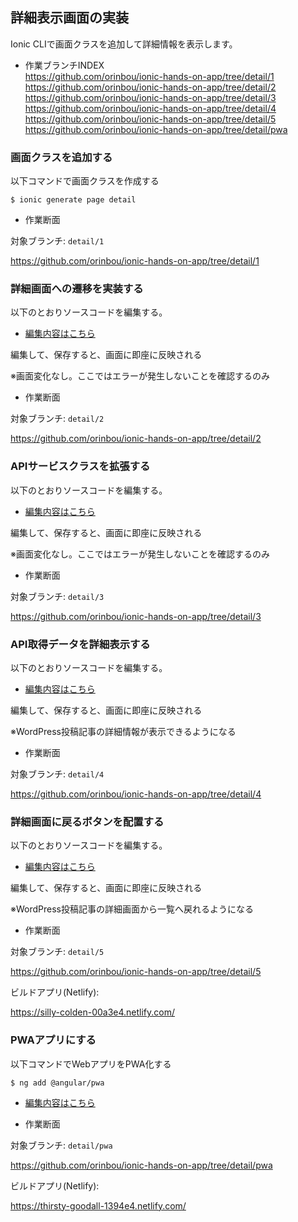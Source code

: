 ## 詳細表示画面の実装

Ionic CLIで画面クラスを追加して詳細情報を表示します。

* 作業ブランチINDEX  
https://github.com/orinbou/ionic-hands-on-app/tree/detail/1  
https://github.com/orinbou/ionic-hands-on-app/tree/detail/2  
https://github.com/orinbou/ionic-hands-on-app/tree/detail/3  
https://github.com/orinbou/ionic-hands-on-app/tree/detail/4  
https://github.com/orinbou/ionic-hands-on-app/tree/detail/5  
https://github.com/orinbou/ionic-hands-on-app/tree/detail/pwa  

### 画面クラスを追加する

以下コマンドで画面クラスを作成する

```
$ ionic generate page detail
```

+ 作業断面

対象ブランチ: `detail/1` 

https://github.com/orinbou/ionic-hands-on-app/tree/detail/1

### 詳細画面への遷移を実装する

以下のとおりソースコードを編集する。

* [編集内容はこちら](https://github.com/orinbou/ionic-hands-on-app/compare/detail/1...detail/2)

編集して、保存すると、画面に即座に反映される

※画面変化なし。ここではエラーが発生しないことを確認するのみ

+ 作業断面

対象ブランチ: `detail/2` 

https://github.com/orinbou/ionic-hands-on-app/tree/detail/2

### APIサービスクラスを拡張する

以下のとおりソースコードを編集する。

* [編集内容はこちら](https://github.com/orinbou/ionic-hands-on-app/compare/detail/2...detail/3)

編集して、保存すると、画面に即座に反映される

※画面変化なし。ここではエラーが発生しないことを確認するのみ

+ 作業断面

対象ブランチ: `detail/3` 

https://github.com/orinbou/ionic-hands-on-app/tree/detail/3

### API取得データを詳細表示する

以下のとおりソースコードを編集する。

* [編集内容はこちら](https://github.com/orinbou/ionic-hands-on-app/compare/detail/3...detail/4)

編集して、保存すると、画面に即座に反映される

※WordPress投稿記事の詳細情報が表示できるようになる

+ 作業断面

対象ブランチ: `detail/4` 

https://github.com/orinbou/ionic-hands-on-app/tree/detail/4

### 詳細画面に戻るボタンを配置する

以下のとおりソースコードを編集する。

* [編集内容はこちら](https://github.com/orinbou/ionic-hands-on-app/compare/detail/4...detail/5)

編集して、保存すると、画面に即座に反映される

※WordPress投稿記事の詳細画面から一覧へ戻れるようになる

+ 作業断面

対象ブランチ: `detail/5` 

https://github.com/orinbou/ionic-hands-on-app/tree/detail/5

ビルドアプリ(Netlify):

https://silly-colden-00a3e4.netlify.com/

### PWAアプリにする

以下コマンドでWebアプリをPWA化する

```
$ ng add @angular/pwa
```

* [編集内容はこちら](https://github.com/orinbou/ionic-hands-on-app/compare/detail/5...detail/pwa)

+ 作業断面

対象ブランチ: `detail/pwa` 

https://github.com/orinbou/ionic-hands-on-app/tree/detail/pwa

ビルドアプリ(Netlify):

https://thirsty-goodall-1394e4.netlify.com/
